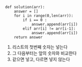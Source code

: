 ```
def solution(arr):
    answer = []
    for i in range(0,len(arr)):
        if i == 0 :
            answer.append(arr[i])
        elif arr[i] != arr[i-1]:
            answer.append(arr[i])
    return answer
```

1. 리스트의 첫번째 숫자는 넣는다
2. 그 다음부터는 앞의 숫자와 비교한다 
3. 같으면 넣고, 다르면 넣지 않는다 
